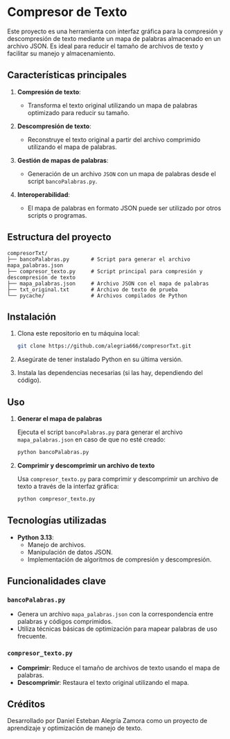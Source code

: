# Compresor de Texto

Este proyecto es una herramienta con interfaz gráfica para la compresión y descompresión de texto mediante un mapa de palabras almacenado en un archivo JSON. Es ideal para reducir el tamaño de archivos de texto y facilitar su manejo y almacenamiento.

## Características principales

1. **Compresión de texto**:
   - Transforma el texto original utilizando un mapa de palabras optimizado para reducir su tamaño.

2. **Descompresión de texto**:
   - Reconstruye el texto original a partir del archivo comprimido utilizando el mapa de palabras.

3. **Gestión de mapas de palabras**:
   - Generación de un archivo `JSON` con un mapa de palabras desde el script `bancoPalabras.py`.

4. **Interoperabilidad**:
   - El mapa de palabras en formato JSON puede ser utilizado por otros scripts o programas.

## Estructura del proyecto
```
compresorTxt/
├── bancoPalabras.py       # Script para generar el archivo mapa_palabras.json
├── compresor_texto.py     # Script principal para compresión y descompresión de texto
├── mapa_palabras.json     # Archivo JSON con el mapa de palabras
├── txt_original.txt       # Archivo de texto de prueba
└── pycache/               # Archivos compilados de Python
```

## Instalación

1. Clona este repositorio en tu máquina local:
   ```bash
   git clone https://github.com/alegria666/compresorTxt.git
   ```

2. Asegúrate de tener instalado Python en su última versión.

3. Instala las dependencias necesarias (si las hay, dependiendo del código).

## Uso

1. **Generar el mapa de palabras**

   Ejecuta el script `bancoPalabras.py` para generar el archivo `mapa_palabras.json` en caso de que no esté creado:
   ```bash
   python bancoPalabras.py
   ```

2. **Comprimir y descomprimir un archivo de texto**

   Usa `compresor_texto.py` para comprimir y descomprimir un archivo de texto a través de la interfaz gráfica:
   ```bash
   python compresor_texto.py
   ```

## Tecnologías utilizadas

- **Python 3.13**:
  - Manejo de archivos.
  - Manipulación de datos JSON.
  - Implementación de algoritmos de compresión y descompresión.

## Funcionalidades clave

### `bancoPalabras.py`
- Genera un archivo `mapa_palabras.json` con la correspondencia entre palabras y códigos comprimidos.
- Utiliza técnicas básicas de optimización para mapear palabras de uso frecuente.

### `compresor_texto.py`
- **Comprimir**: Reduce el tamaño de archivos de texto usando el mapa de palabras.
- **Descomprimir**: Restaura el texto original utilizando el mapa.

## Créditos
Desarrollado por Daniel Esteban Alegría Zamora como un proyecto de aprendizaje y optimización de manejo de texto.

